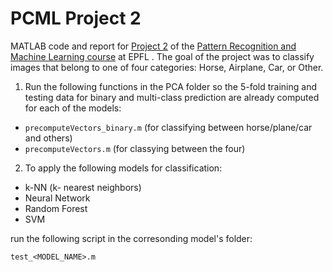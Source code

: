 # PCML Project 2
MATLAB code and report for [Project 2](http://icapeople.epfl.ch/mekhan/pcml15/project-2/objectDetection.html) of the [Pattern Recognition and Machine Learning course](http://icapeople.epfl.ch/mekhan/pcml15.html) at EPFL . The goal of the project was to classify images that belong to one of four categories: Horse, Airplane, Car, or Other.

1) Run the following functions in the PCA folder so the 5-fold training and testing data for binary and multi-class prediction are already computed for each of the models:

* `precomputeVectors_binary.m`  (for classifying between horse/plane/car and others)
* `precomputeVectors.m`         (for classying between the four)

2) To apply the following models for classification:

* k-NN (k- nearest neighbors)
* Neural Network
* Random Forest
* SVM

run the following script in the corresonding model's folder:

`test_<MODEL_NAME>.m`
